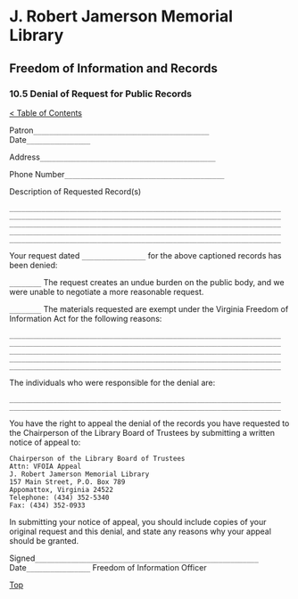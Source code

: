 [0]: ../README.md
[10.5]: public-records-denial.md

# J. Robert Jamerson Memorial Library
## Freedom of Information and Records
### 10.5 Denial of Request for Public Records
[< Table of Contents][0]

Patron``____________________________________________`` Date``________________``

Address``____________________________________________``

Phone Number``________________________________________``

Description of Requested Record(s)
```
____________________________________________________________________
____________________________________________________________________
____________________________________________________________________
____________________________________________________________________
____________________________________________________________________
```
Your request dated ``________________`` for the above captioned records has been denied:

``________`` The request creates an undue burden on the public body, and we were unable to negotiate a more reasonable request.

``________`` The materials requested are exempt under the Virginia Freedom of Information Act for the following reasons:
```
____________________________________________________________________
____________________________________________________________________
____________________________________________________________________
____________________________________________________________________
____________________________________________________________________
```
The individuals who were responsible for the denial are:
```
____________________________________________________________________
____________________________________________________________________
```
You have the right to appeal the denial of the records you have requested to the Chairperson of the Library Board of Trustees by submitting a written notice of appeal to:
```
Chairperson of the Library Board of Trustees
Attn: VFOIA Appeal
J. Robert Jamerson Memorial Library
157 Main Street, P.O. Box 789
Appomattox, Virginia 24522
Telephone: (434) 352-5340
Fax: (434) 352-0933
```
In submitting your notice of appeal, you should include copies of your original request and this denial, and state any reasons why your appeal should be granted.

Signed``________________________________________________________`` Date``________________``
Freedom of Information Officer

[Top][10.5]

